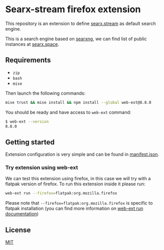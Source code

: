 # Searx-stream firefox extension

This repository is an extension to define [searx.stream](https://searx.stream/)
as default search engine.

This is a search engine based on [searxng](https://github.com/searxng/searxng),
we can find list of public instances at [searx.space](https://searx.space/).

## Requirements

- `zip`
- `bash`
- `mise`

Then launch the following commands:

```sh
mise trust && mise install && npm install --global web-ext@8.8.0
```

You should be ready and have access to `web-ext` command:

```sh
$ web-ext --version
8.8.0
```

## Getting started

Extension configuration is very simple and can be found in
[manifest.json](./manifest.json).

### Try extension using web-ext

We can test this extension using firefox, in this case we will try with a
flatpak version of firefox. To run this extension inside it please run:

```sh
web-ext run --firefox=flatpak:org.mozilla.firefox
```

Please note that `--firefox=flatpak:org.mozilla.firefox` is specific to flatpak
installation (you can find more information on
[web-ext run documentation](https://extensionworkshop.com/documentation/develop/web-ext-command-reference/#web-ext-run))

## License

[MIT](./LICENSE)
